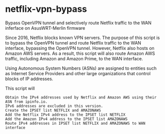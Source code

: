 # netflix-vpn-bypass
Bypass OpenVPN tunnel and selectively route Netflix traffic to the WAN inferface on AsusWRT-Merlin firmware

Since 2016, Netflix blocks known VPN servers. The purpose of this script is to bypass the OpenVPN tunnel and route Netflix traffic to the WAN interface, bypassing the OpenVPN tunnel.  However, Netflix also hosts on Amazon AWS servers.  As a result, this script will also route Amazon AWS traffic, including Amazon and Amazon Prime, to the WAN interface.  

Using Autonomous System Numbers (ASNs) are assigned to entities such as Internet Service Providers and other large organizations that control blocks of IP addresses.  

This script will

    Obtain the IPv4 addresses used by Netflix and Amazon AWS using their ASN from ipinfo.io.
    IPv6 addresses are excluded in this version.
    Create the IPSET list NETFLIX and AMAZONAWS
    Add the Netflix IPv4 address to the IPSET list NETFLIX
    Add the Amazon IPv4 address to the IPSET list AMAZONAWS
    Route IPv4 addresses in IPSET list NETFLIX and AMAZONAWS to WAN interface


